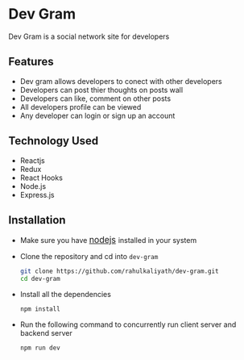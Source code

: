 # Dev Gram

Dev Gram is a social network site for developers 

## Features

* Dev gram allows developers to conect with other developers
* Developers can post thier thoughts on posts wall
* Developers can like, comment on other posts
* All developers profile can be viewed
* Any developer can login or sign up an account

## Technology Used

* Reactjs 
* Redux
* React Hooks
* Node.js
* Express.js

## Installation

* Make sure you have <span style="font-size:larger;">[nodejs](https://nodejs.org/en/download/) </span> installed in your system
* Clone the repository and cd into `dev-gram`
    ``` bash 
    git clone https://github.com/rahulkaliyath/dev-gram.git
    cd dev-gram 
     ``` 
* Install all the dependencies
    ``` js
    npm install
    ```

* Run the following command to concurrently run client server and backend server
  ``` js
  npm run dev
  ```
